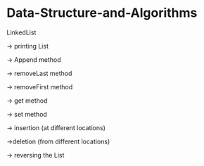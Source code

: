 # Data-Structure-and-Algorithms

LinkedList 

-> printing List

-> Append method

-> removeLast method

-> removeFirst method

-> get method

-> set method

-> insertion (at different locations)

->deletion  (from different locations)

-> reversing the List

